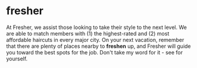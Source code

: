 # fresher
At Fresher, we assist those looking to take their style to the next level. We are able to match members with (1) the highest-rated and (2) most affordable haircuts in every major city. On your next vacation, remember that there are plenty of places nearby to **freshen** up, and Fresher will guide you toward the best spots for the job. Don't take my word for it - see for yourself.
